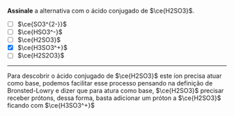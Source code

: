 **Assinale** a alternativa com o ácido conjugado de $\ce{H2SO3}$.

- [ ] $\ce{SO3^{2-}}$
- [ ] $\ce{HSO3^-}$
- [ ] $\ce{H2SO3}$
- [x] $\ce{H3SO3^+}$
- [ ] $\ce{H2S2O3}$

---

Para descobrir o ácido conjugado de $\ce{H2SO3}$ este íon precisa atuar como base, podemos facilitar esse processo pensando na definição de Bronsted-Lowry e dizer que para atura como base, $\ce{H2SO3}$ precisar receber prótons, dessa forma, basta adicionar um próton a $\ce{H2SO3}$ ficando com $\ce{H3SO3^+}$

